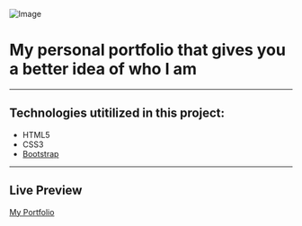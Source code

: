 ![Image](https://pngimage.net/wp-content/uploads/2018/06/logo-uga-png-3.png)
# My personal portfolio that gives you a better idea of who I am


------------------------------------------------------------------------------------------------------------------------------  

## Technologies utitilized in this project:
- HTML5
- CSS3
- [Bootstrap](https://getbootstrap.com) 

---------------------------------------------------------------------------------------------------------------------------
## Live Preview
[My Portfolio](https://www.andytruong.dev)
